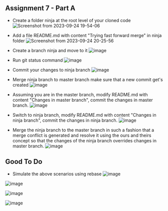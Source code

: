 ## Assignment 7 - Part A

- Create a folder ninja at the root level of your cloned code
 ![Screenshot from 2023-09-24 19-54-06](https://github.com/HarshitSingh-Codes/Practice-/assets/67234531/df81083a-2e8c-491b-ada9-532fda002d79)
  
- Add a file README.md with content "Trying fast forward merge" in  ninja folder
  ![Screenshot from 2023-09-24 20-25-56](https://github.com/HarshitSingh-Codes/Practice-/assets/67234531/cb921de3-80e6-444c-bf16-781e5b4bc135)
  
- Create a branch ninja and move to it
![image](https://github.com/HarshitSingh-Codes/Practice-/assets/67234531/71228d0a-1aeb-4bcf-ae82-cf9a87dd2277)

-  Run git status command
  ![image](https://github.com/HarshitSingh-Codes/Practice-/assets/67234531/c34b0e0f-9acc-4ce6-b9ac-36ae02fa5409)

- Commit your changes to ninja branch
  ![image](https://github.com/HarshitSingh-Codes/Practice-/assets/67234531/2cb47dc1-b8d0-4737-af91-276fdb784b50)

- Merge ninja branch to master branch make sure that a new commit get's created
  ![image](https://github.com/HarshitSingh-Codes/Practice-/assets/67234531/b264ebbd-6ffa-4f16-aeac-993344e2756a)

- Assuming you are in the master branch, modify README.md with content "Changes in master branch", commit the changes in master branch.
  ![image](https://github.com/HarshitSingh-Codes/Practice-/assets/67234531/8a0c83be-6163-413b-b3f1-21d940285a94)

- Switch to ninja branch, modify README.md with content "Changes in ninja branch", commit the changes in ninja branch.
  ![image](https://github.com/HarshitSingh-Codes/Practice-/assets/67234531/9e5b7810-6c85-448e-a808-5114f2d335fc)
  
- Merge the ninja branch to the master branch in such a fashion that a merge conflict is generated and resolve it using the ours and theirs concept so that the changes of the ninja branch overrides changes in master branch.
  ![image](https://github.com/HarshitSingh-Codes/Practice-/assets/67234531/3a4b4f3d-c5b7-427c-bfed-02df9d73a929)


## Good To Do
- Simulate the above scenarios using rebase
![image](https://github.com/HarshitSingh-Codes/Practice-/assets/67234531/13815cdf-65c0-4c09-aa76-6a6caeaaa16d)

![image](https://github.com/HarshitSingh-Codes/Practice-/assets/67234531/2c29b5bb-93a1-4658-894a-28f8a536f148)

![image](https://github.com/HarshitSingh-Codes/Practice-/assets/67234531/5f04d66a-3793-4143-a36d-6fc30fc28d81)

![image](https://github.com/HarshitSingh-Codes/Practice-/assets/67234531/7af310e4-d715-42f5-8d51-d67652b43f40)

